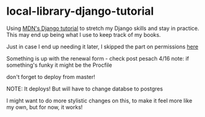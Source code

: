 # local-library-django-tutorial

Using [MDN's Django tutorial](https://developer.mozilla.org/en-US/docs/Learn/Server-side/Django/Tutorial_local_library_website) to stretch my Django skills and stay in practice. This may end up being what I use to keep track of my books. 

Just in case I end up needing it later, I skipped the part on permissions [here](https://developer.mozilla.org/en-US/docs/Learn/Server-side/Django/Authentication)

Something is up with the renewal form - check post pesach
4/16 note: if something's funky it might be the Procfile

don't forget to deploy from master!

NOTE: It deploys! But will have to change databse to postgres

I might want to do more stylistic changes on this, to make it feel more like my own, but for now, it works!